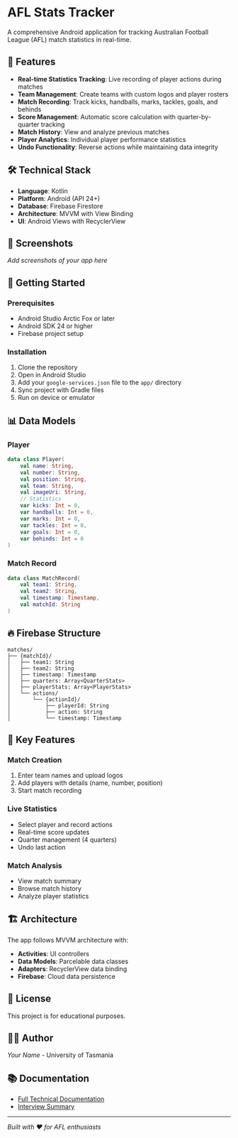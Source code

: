 # AFL Stats Tracker

A comprehensive Android application for tracking Australian Football League (AFL) match statistics in real-time.

## 🏈 Features

- **Real-time Statistics Tracking**: Live recording of player actions during matches
- **Team Management**: Create teams with custom logos and player rosters
- **Match Recording**: Track kicks, handballs, marks, tackles, goals, and behinds
- **Score Management**: Automatic score calculation with quarter-by-quarter tracking
- **Match History**: View and analyze previous matches
- **Player Analytics**: Individual player performance statistics
- **Undo Functionality**: Reverse actions while maintaining data integrity

## 🛠️ Technical Stack

- **Language**: Kotlin
- **Platform**: Android (API 24+)
- **Database**: Firebase Firestore
- **Architecture**: MVVM with View Binding
- **UI**: Android Views with RecyclerView

## 📱 Screenshots

*Add screenshots of your app here*

## 🚀 Getting Started

### Prerequisites
- Android Studio Arctic Fox or later
- Android SDK 24 or higher
- Firebase project setup

### Installation
1. Clone the repository
2. Open in Android Studio
3. Add your `google-services.json` file to the `app/` directory
4. Sync project with Gradle files
5. Run on device or emulator

## 📊 Data Models

### Player
```kotlin
data class Player(
    val name: String,
    val number: String,
    val position: String,
    val team: String,
    val imageUri: String,
    // Statistics
    var kicks: Int = 0,
    var handballs: Int = 0,
    var marks: Int = 0,
    var tackles: Int = 0,
    var goals: Int = 0,
    var behinds: Int = 0
)
```

### Match Record
```kotlin
data class MatchRecord(
    val team1: String,
    val team2: String,
    val timestamp: Timestamp,
    val matchId: String
)
```

## 🔥 Firebase Structure

```
matches/
├── {matchId}/
│   ├── team1: String
│   ├── team2: String
│   ├── timestamp: Timestamp
│   ├── quarters: Array<QuarterStats>
│   ├── playerStats: Array<PlayerStats>
│   └── actions/
│       └── {actionId}/
│           ├── playerId: String
│           ├── action: String
│           └── timestamp: Timestamp
```

## 🎯 Key Features

### Match Creation
1. Enter team names and upload logos
2. Add players with details (name, number, position)
3. Start match recording

### Live Statistics
- Select player and record actions
- Real-time score updates
- Quarter management (4 quarters)
- Undo last action

### Match Analysis
- View match summary
- Browse match history
- Analyze player statistics

## 🏗️ Architecture

The app follows MVVM architecture with:
- **Activities**: UI controllers
- **Data Models**: Parcelable data classes
- **Adapters**: RecyclerView data binding
- **Firebase**: Cloud data persistence

## 📝 License

This project is for educational purposes.

## 👨‍💻 Author

*Your Name* - University of Tasmania

## 📚 Documentation

- [Full Technical Documentation](AFL_Stats_Tracker_Documentation.md)
- [Interview Summary](Interview_Summary.md)

---

*Built with ❤️ for AFL enthusiasts*
